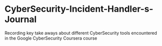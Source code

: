 # CyberSecurity-Incident-Handler-s-Journal
Recording key take aways about different CyberSecurity tools encountered in the Google CyberSecurity Coursera course
